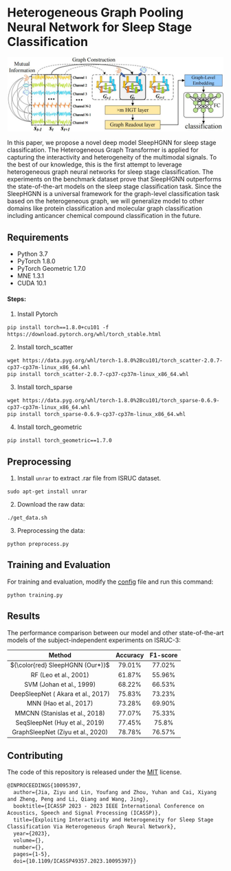 # Heterogeneous Graph Pooling Neural Network for Sleep Stage Classification

![model_architecture](fig/model_arc.jpg)

In this paper, we propose a novel deep model SleepHGNN for sleep stage classification. The Heterogeneous Graph Transformer is applied for capturing the interactivity and heterogeneity of the multimodal signals. To the best of our knowledge, this is the first attempt to leverage heterogeneous graph neural networks for sleep stage classification. The experiments on the benchmark dataset prove that SleepHGNN outperforms the state-of-the-art models on the sleep stage classification task. Since the SleepHGNN is a universal framework for the graph-level classification task based on the heterogeneous graph, we will generalize model to other domains like
protein classification and molecular graph classification including anticancer chemical compound classification in the future.

## Requirements

- Python 3.7
- PyTorch 1.8.0
- PyTorch Geometric 1.7.0
- MNE 1.3.1
- CUDA 10.1

#### Steps:

1. Install Pytorch
```shell
pip install torch==1.8.0+cu101 -f https://download.pytorch.org/whl/torch_stable.html
```
2. Install torch_scatter
```shell
wget https://data.pyg.org/whl/torch-1.8.0%2Bcu101/torch_scatter-2.0.7-cp37-cp37m-linux_x86_64.whl
pip install torch_scatter-2.0.7-cp37-cp37m-linux_x86_64.whl
```
3. Install torch_sparse
```shell
wget https://data.pyg.org/whl/torch-1.8.0%2Bcu101/torch_sparse-0.6.9-cp37-cp37m-linux_x86_64.whl
pip install torch_sparse-0.6.9-cp37-cp37m-linux_x86_64.whl
```
4. Install torch_geometric
```shell
pip install torch_geometric==1.7.0
```



## Preprocessing

1. Install `unrar` to extract .rar file from ISRUC dataset.
```shell
sudo apt-get install unrar
```

2. Download the raw data:
```shell
./get_data.sh
```

3. Preprocessing the data:
```shell
python preprocess.py
```



## Training and Evaluation

For training and evaluation, modify the [config](https://github.com/zhouyh310/SleepHGNN/blob/main/config.py) file and run this command:
```shell
python training.py
```



## Results

The performance comparison between our model and other state-of-the-art models of the subject-independent experiments on ISRUC-3:

| Method | Accuracy | F1-score |
| :------: | :------: | :------: |
|  ${\color{red} SleepHGNN (Our*)}$  |  79.01%  |  77.02%  |
|  RF (Leo et al., 2001)  | 61.87%  |  55.96%  |
|  SVM (Johan et al., 1999)  | 68.22%  |  66.53%  |
|  DeepSleepNet ( Akara et al., 2017)  | 75.83%  |  73.23%  |
|  MNN (Hao et al., 2017)  | 73.28%  |  69.90%  |
|  MMCNN (Stanislas et al., 2018)  | 77.07%  |  75.33%  |
|  SeqSleepNet (Huy et al., 2019)  | 77.45%  |  75.8%  |
|  GraphSleepNet (Ziyu et al., 2020)  | 78.78%  |  76.57%  |



## Contributing

The code of this repository is released under the [MIT](https://github.com/zhouyh310/SleepHGNN/blob/main/LICENSE) license.

```
@INPROCEEDINGS{10095397,
  author={Jia, Ziyu and Lin, Youfang and Zhou, Yuhan and Cai, Xiyang and Zheng, Peng and Li, Qiang and Wang, Jing},
  booktitle={ICASSP 2023 - 2023 IEEE International Conference on Acoustics, Speech and Signal Processing (ICASSP)}, 
  title={Exploiting Interactivity and Heterogeneity for Sleep Stage Classification Via Heterogeneous Graph Neural Network}, 
  year={2023},
  volume={},
  number={},
  pages={1-5},
  doi={10.1109/ICASSP49357.2023.10095397}}

```


